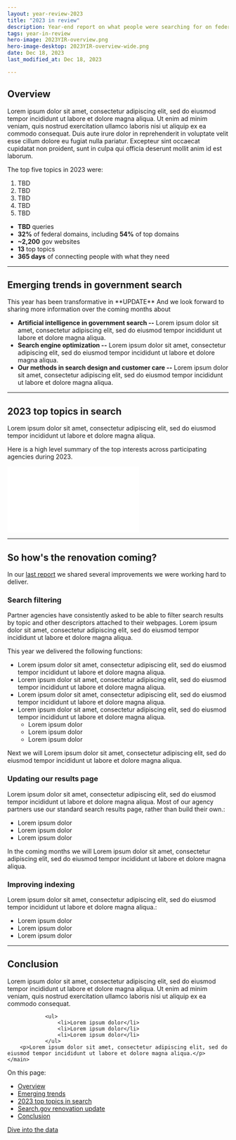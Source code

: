 ```yaml
---
layout: year-review-2023
title: "2023 in review"
description: Year-end report on what people were searching for on federal government websites.
tags: year-in-review
hero-image: 2023YIR-overview.png
hero-image-desktop: 2023YIR-overview-wide.png
date: Dec 18, 2023
last_modified_at: Dec 18, 2023

---
```


<div class="grid-row grid-gap">
<article class="desktop:grid-col-8 usa-prose article">
    <main id="main-content" tabindex="0">
        <h2 class="title" id="section_1">Overview</h2>
        <p>Lorem ipsum dolor sit amet, consectetur adipiscing elit, sed do eiusmod tempor incididunt ut labore et dolore magna aliqua. Ut enim ad minim veniam, quis nostrud exercitation ullamco laboris nisi ut aliquip ex ea commodo consequat. Duis aute irure dolor in reprehenderit in voluptate velit esse cillum dolore eu fugiat nulla pariatur. Excepteur sint occaecat cupidatat non proident, sunt in culpa qui officia deserunt mollit anim id est laborum.</p>
        <div class="grid-row grid-gap">
        </div>
		<p>The top five topics in 2023 were:</p>
        <ol>
            <li>TBD</li>
            <li>TBD</li>
            <li>TBD</li>
            <li>TBD</li>
            <li>TBD</li>
        </ol>
		<ul>
			<li><strong>TBD</strong> queries</li>
			<li><strong>32%</strong> of federal domains, including <strong>54%</strong> of top domains</li>
			<li><strong>~2,200</strong> gov websites</li>
			<li><strong>13</strong> top topics</li>
			<li><strong>365 days</strong> of connecting people with what they need</li>
		</ul>
        <hr class="section-break" id="section_2">
        <h2>Emerging trends in government search</h2>
        <p>This year has been transformative in **UPDATE** And we look forward to sharing more information over the coming months about</p>
        <ul>
            <li><strong>Artificial intelligence in government search --</strong> Lorem ipsum dolor sit amet, consectetur adipiscing elit, sed do eiusmod tempor incididunt ut labore et dolore magna aliqua.</li>
            <li><strong>Search engine optimization --</strong> Lorem ipsum dolor sit amet, consectetur adipiscing elit, sed do eiusmod tempor incididunt ut labore et dolore magna aliqua.</li>
            <li><strong>Our methods in search design and customer care --</strong> Lorem ipsum dolor sit amet, consectetur adipiscing elit, sed do eiusmod tempor incididunt ut labore et dolore magna aliqua.</li>
        </ul>
        <hr class="section-break" id="section_3">
		<h2>2023 top topics in search</h2>
		<p>Lorem ipsum dolor sit amet, consectetur adipiscing elit, sed do eiusmod tempor incididunt ut labore et dolore magna aliqua.</p>
		<p>Here is a high level summary of the top interests across participating agencies during 2023.</p>		
		<embed src="{{ site.baseurl }}/about/updates/year-in-review/2023-year-in-review/img/2023-top-topics-table-of-contents.svg" type="image/svg+xml" />
        <hr class="section-break" id="section_4">
        <h2 id="">So how's the renovation coming?</h2>
        <p>In our <a href="{{ site.baseurl }}/about/updates/year-in-review/overview.html#section-5">last report</a> we shared several improvements we were working hard to deliver. </p>
        <h3>Search filtering</h3>
        <p>Partner agencies have consistently asked to be able to filter search results by topic and other descriptors attached to their webpages. Lorem ipsum dolor sit amet, consectetur adipiscing elit, sed do eiusmod tempor incididunt ut labore et dolore magna aliqua.</p>
        <p>This year we delivered the following functions:</p>
        <ul>
            <li>Lorem ipsum dolor sit amet, consectetur adipiscing elit, sed do eiusmod tempor incididunt ut labore et dolore magna aliqua.</li>
            <li>Lorem ipsum dolor sit amet, consectetur adipiscing elit, sed do eiusmod tempor incididunt ut labore et dolore magna aliqua.</li>
            <li>Lorem ipsum dolor sit amet, consectetur adipiscing elit, sed do eiusmod tempor incididunt ut labore et dolore magna aliqua.</li>
            <li>Lorem ipsum dolor sit amet, consectetur adipiscing elit, sed do eiusmod tempor incididunt ut labore et dolore magna aliqua.
                <ul>
                    <li>Lorem ipsum dolor</li>
                    <li>Lorem ipsum dolor</li>
                    <li>Lorem ipsum dolor</li>
                </ul>
            </li>
        </ul>
        <p>Next we will Lorem ipsum dolor sit amet, consectetur adipiscing elit, sed do eiusmod tempor incididunt ut labore et dolore magna aliqua.</p>
        <h3>Updating our results page</h3>
        <p>Lorem ipsum dolor sit amet, consectetur adipiscing elit, sed do eiusmod tempor incididunt ut labore et dolore magna aliqua. Most of our agency partners use our standard search results page, rather than build their own.:</p>
                <ul>
                    <li>Lorem ipsum dolor</li>
                    <li>Lorem ipsum dolor</li>
                    <li>Lorem ipsum dolor</li>
                </ul>
        <p>In the coming months we will Lorem ipsum dolor sit amet, consectetur adipiscing elit, sed do eiusmod tempor incididunt ut labore et dolore magna aliqua.</p>
        <h3>Improving indexing</h3>
        <p>Lorem ipsum dolor sit amet, consectetur adipiscing elit, sed do eiusmod tempor incididunt ut labore et dolore magna aliqua.:</p>
                <ul>
                    <li>Lorem ipsum dolor</li>
                    <li>Lorem ipsum dolor</li>
                    <li>Lorem ipsum dolor</li>
                </ul>
        <hr class="section-break" id="section_5">
        <h2 id="">Conclusion</h2>
        <p>Lorem ipsum dolor sit amet, consectetur adipiscing elit, sed do eiusmod tempor incididunt ut labore et dolore magna aliqua. Ut enim ad minim veniam, quis nostrud exercitation ullamco laboris nisi ut aliquip ex ea commodo consequat. </p>

                <ul>
                    <li>Lorem ipsum dolor</li>
                    <li>Lorem ipsum dolor</li>
                    <li>Lorem ipsum dolor</li>
                </ul>
		<p>Lorem ipsum dolor sit amet, consectetur adipiscing elit, sed do eiusmod tempor incididunt ut labore et dolore magna aliqua.</p>
    </main>
</article>
<div class="desktop:grid-col-4 desktop:display-block tablet:display-none">
    <aside class="usa-in-page-nav-year-review-2023">
        <nav role="navigation" arial-label="In-page navigation">
                <p class="usa-sidenav-label">On this page:</p>
            <ul class="usa-in-page-nav-year-review-2023-list">
                <li class="usa-in-page-nav-year-review-2023__item"><a href="#section_1" class="usa-in-page-nav-year-review-2023__link usa-current">Overview</a></li>
                <li class="usa-in-page-nav-year-review-2023__item"><a href="#section_2" class="usa-in-page-nav-year-review-2023__link">Emerging trends</a></li>
                <li class="usa-in-page-nav-year-review-2023__item"><a href="#section_3" class="usa-in-page-nav-year-review-2023__link">2023 top topics in search</a></li>
                <li class="usa-in-page-nav-year-review-2023__item"><a href="#section_4" class="usa-in-page-nav-year-review-2023__link">Search.gov renovation update</a></li>
                <li class="usa-in-page-nav-year-review-2023__item"><a href="#section_5" class="usa-in-page-nav-year-review-2023__link">Conclusion</a></li>
            </ul>
        </nav>
    </aside>
</div>
</div>
<div>
<a class="usa-button usa-button--outline" href="{{ site.baseurl }}/about/updates/year-in-review/2023-year-in-review/data.html">Dive into the data</a>
</div>
